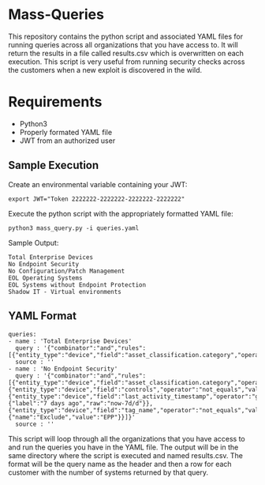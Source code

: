 # Mass-Queries
This repository contains the python script and associated YAML files for running queries across all organizations that you have access to.  It will return the results in a file called results.csv which is overwritten on each execution. This script is very useful from running security checks across the customers when a new exploit is discovered in the wild.

# Requirements

  * Python3
  * Properly formated YAML file
  * JWT from an authorized user

## Sample Execution

Create an environmental variable containing your JWT:

```
export JWT="Token 2222222-2222222-2222222-2222222"
```
Execute the python script with the appropriately formatted YAML file:
```
python3 mass_query.py -i queries.yaml
```
Sample Output:
```
Total Enterprise Devices
No Endpoint Security
No Configuration/Patch Management
EOL Operating Systems
EOL Systems without Endpoint Protection
Shadow IT - Virtual environments
```
## YAML Format
```
queries:
- name : 'Total Enterprise Devices'
  query : '{"combinator":"and","rules":[{"entity_type":"device","field":"asset_classification.category","operator":"equals","value":"EnterpriseEndpoint","valid":true,"scope":"ALL"}]}'
  source : ''
- name : 'No Endpoint Security'
  query : '{"combinator":"and","rules":[{"entity_type":"device","field":"asset_classification.category","operator":"equals","value":"EnterpriseEndpoint"},{"entity_type":"device","field":"controls","operator":"not_equals","value":"endpoint_security"},{"entity_type":"device","field":"last_activity_timestamp","operator":"greater","value":{"label":"7 days ago","raw":"now-7d/d"}},{"entity_type":"device","field":"tag_name","operator":"not_equals","value":{"name":"Exclude","value":"EPP"}}]}'
  source : ''
```
This script will loop through all the organizations that you have access to and run the queries you have in the YAML file.  The output will be in the same directory where the script is executed and named results.csv.  The format will be the query name as the header and then a row for each customer with the number of systems returned by that query.

